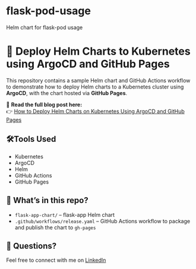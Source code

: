 # flask-pod-usage
Helm chart for flask-pod usage

# 🚀 Deploy Helm Charts to Kubernetes using ArgoCD and GitHub Pages

This repository contains a sample Helm chart and GitHub Actions workflow to demonstrate how to deploy Helm charts to a Kubernetes cluster using **ArgoCD**, with the chart hosted via **GitHub Pages**.

📘 **Read the full blog post here:**  
👉 [How to Deploy Helm Charts on Kubernetes Using ArgoCD and GitHub Pages](https://dhruv4503.hashnode.dev/github-pages-as-a-helm-chart-repo-deployment-with-argocd)  

## 🛠️Tools Used

- Kubernetes
- ArgoCD
- Helm
- GitHub Actions
- GitHub Pages

## 📂 What’s in this repo?

- `flask-app-chart/` – flask-app Helm chart
- `.github/workflows/release.yaml` – GitHub Actions workflow to package and publish the chart to `gh-pages`

## 💬 Questions?

Feel free to connect with me on [LinkedIn](https://www.linkedin.com/in/dhruv4503)  

